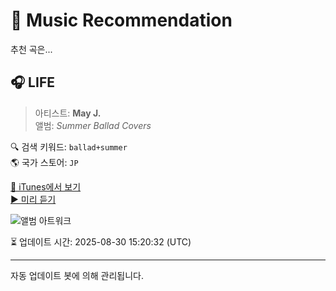 
# 🎵 Music Recommendation

추천 곡은...

## 🎧 LIFE  
> 아티스트: **May J.**  
> 앨범: _Summer Ballad Covers_  

🔍 검색 키워드: `ballad+summer`  
🌎 국가 스토어: `JP`

[🔗 iTunes에서 보기](https://music.apple.com/jp/album/life/657670112?i=657670237&uo=4)  
[▶️ 미리 듣기](https://audio-ssl.itunes.apple.com/itunes-assets/AudioPreview115/v4/0c/5e/69/0c5e6976-3320-98b6-cc1c-9d3244c17fa0/mzaf_9853523944496502814.plus.aac.p.m4a)

![앨범 아트워크](https://is1-ssl.mzstatic.com/image/thumb/Music/v4/6c/b8/eb/6cb8eb04-9f96-0151-7115-06c6be87623d/RZCD-59307.jpg/100x100bb.jpg)

⏳ 업데이트 시간: 2025-08-30 15:20:32 (UTC)

---
자동 업데이트 봇에 의해 관리됩니다.
